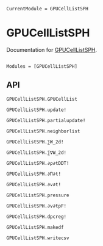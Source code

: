 ```@meta
CurrentModule = GPUCellListSPH
```

# GPUCellListSPH

Documentation for [GPUCellListSPH](https://github.com/PharmCat/GPUCellListSPH.jl).

```@index
```

```@autodocs
Modules = [GPUCellListSPH]
```


## API 


```@docs
GPUCellListSPH.GPUCellList
```

```@docs
GPUCellListSPH.update!
```

```@docs
GPUCellListSPH.partialupdate!
```

```@docs
GPUCellListSPH.neighborlist
```

```@docs
GPUCellListSPH.∑W_2d!
```

```@docs
GPUCellListSPH.∑∇W_2d!
```

```@docs
GPUCellListSPH.∂ρ∂tDDT!
```

```@docs
GPUCellListSPH.∂Π∂t!
```

```@docs
GPUCellListSPH.∂v∂t!
```

```@docs
GPUCellListSPH.pressure
```

```@docs
GPUCellListSPH.∂v∂tpF!
```

```@docs
GPUCellListSPH.dpcreg!
```

```@docs
GPUCellListSPH.makedf
```

```@docs
GPUCellListSPH.writecsv
```
